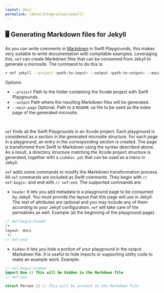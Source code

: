 ```yaml
---
layout: docs
permalink: /docs/integration/jekyll/
---
```


## 🖥 Generating Markdown files for Jekyll
 As you can write comments in [Markdown](https://developer.apple.com/library/archive/documentation/Xcode/Reference/xcode_markup_formatting_ref/index.html) in Swift Playgrounds, this makes very suitable to write documentation with compilable examples.
 Leveraging this, `nef` can create Markdown files that can be consumed from Jekyll to generate a microsite. The command to do this is:
 
 ```bash
 ➜ nef jekyll --project <path-to-input> --output <path-to-output> --main-page <path-to-index>
 ```
 
 Options:
 
 - `--project` Path to the folder containing the Xcode project with Swift Playgrounds.
 - `--output` Path where the resulting Markdown files will be generated.
 - `--main-page` Optional. Path to a `README.md` file to be used as the index page of the generated microsite.
 
 &nbsp;
 
 `nef` finds all the Swift Playgrounds in an Xcode project. Each playground is considered as a section in the generated microsite structure. For each page in a playground, an entry in the corresponding section is created. The page is transformed from Swift to Markdown using the syntax described above. As a result, a directory structure matching the Xcode project structure is generated, together with a `sidebar.yml` that can be used as a menu in Jekyll.
 
 `nef` adds some commands to modify the Markdown transformation process. All `nef` commands are included as Swift comments. They begin with `// nef:begin:` and end with `// nef:end`. The supported commands are:
 
 - `header` It lets you add metadata to a playground page to be consumed by Jekyll. You must provide the layout that this page will use in Jekyll. The rest of attributes are optional and you may include any of them according to your Jekyll configuration. `nef` will take care of the permalinks as well. Example (at the beginning of the playground page):
 
 ```swift
 // nef:begin:header‌‌
 /•
 layout: docs
  •/
 // nef:end‌‌
 ```
 
 - `hidden` It lets you hide a portion of your playground in the output Markdown file. It is useful to hide imports or supporting utility code to make an example work. Example:
 
 ```swift
 // nef:begin:hidden‌‌
 import Bow // This will be hidden in the Markdown file
 // nef:end‌‌
 
 struct Person {} // This will be present in the Markdown file
 ```
